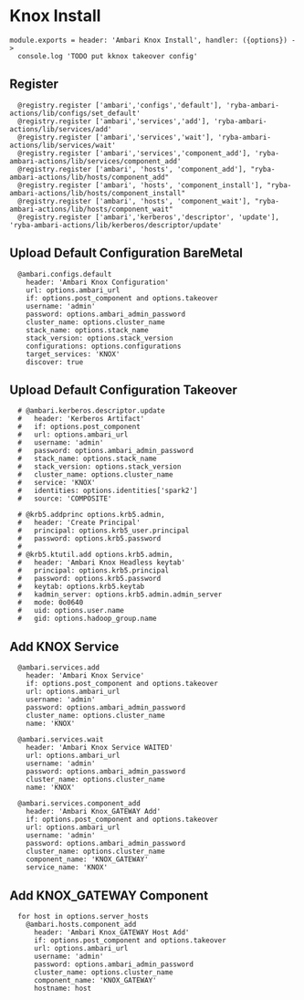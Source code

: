 
# Knox Install

    module.exports = header: 'Ambari Knox Install', handler: ({options}) ->
      console.log 'TODO put kknox takeover config'

## Register

      @registry.register ['ambari','configs','default'], 'ryba-ambari-actions/lib/configs/set_default'
      @registry.register ['ambari','services','add'], 'ryba-ambari-actions/lib/services/add'
      @registry.register ['ambari','services','wait'], 'ryba-ambari-actions/lib/services/wait'
      @registry.register ['ambari','services','component_add'], 'ryba-ambari-actions/lib/services/component_add'
      @registry.register ['ambari', 'hosts', 'component_add'], "ryba-ambari-actions/lib/hosts/component_add"
      @registry.register ['ambari', 'hosts', 'component_install'], "ryba-ambari-actions/lib/hosts/component_install"
      @registry.register ['ambari', 'hosts', 'component_wait'], "ryba-ambari-actions/lib/hosts/component_wait"
      @registry.register ['ambari','kerberos','descriptor', 'update'], 'ryba-ambari-actions/lib/kerberos/descriptor/update'


## Upload Default Configuration BareMetal

      @ambari.configs.default
        header: 'Ambari Knox Configuration'
        url: options.ambari_url
        if: options.post_component and options.takeover
        username: 'admin'
        password: options.ambari_admin_password
        cluster_name: options.cluster_name
        stack_name: options.stack_name
        stack_version: options.stack_version
        configurations: options.configurations
        target_services: 'KNOX'
        discover: true

## Upload Default Configuration Takeover

      # @ambari.kerberos.descriptor.update
      #   header: 'Kerberos Artifact'
      #   if: options.post_component
      #   url: options.ambari_url
      #   username: 'admin'
      #   password: options.ambari_admin_password
      #   stack_name: options.stack_name
      #   stack_version: options.stack_version
      #   cluster_name: options.cluster_name
      #   service: 'KNOX'
      #   identities: options.identities['spark2']
      #   source: 'COMPOSITE'

      # @krb5.addprinc options.krb5.admin,
      #   header: 'Create Principal'
      #   principal: options.krb5_user.principal
      #   password: options.krb5.password
      # 
      # @krb5.ktutil.add options.krb5.admin,
      #   header: 'Ambari Knox Headless keytab'
      #   principal: options.krb5.principal
      #   password: options.krb5.password
      #   keytab: options.krb5.keytab
      #   kadmin_server: options.krb5.admin.admin_server
      #   mode: 0o0640
      #   uid: options.user.name
      #   gid: options.hadoop_group.name 

## Add KNOX Service

      @ambari.services.add
        header: 'Ambari Knox Service'
        if: options.post_component and options.takeover
        url: options.ambari_url
        username: 'admin'
        password: options.ambari_admin_password
        cluster_name: options.cluster_name
        name: 'KNOX'

      @ambari.services.wait
        header: 'Ambari Knox Service WAITED'
        url: options.ambari_url
        username: 'admin'
        password: options.ambari_admin_password
        cluster_name: options.cluster_name
        name: 'KNOX'

      @ambari.services.component_add
        header: 'Ambari Knox_GATEWAY Add'
        if: options.post_component and options.takeover
        url: options.ambari_url
        username: 'admin'
        password: options.ambari_admin_password
        cluster_name: options.cluster_name
        component_name: 'KNOX_GATEWAY'
        service_name: 'KNOX'

## Add KNOX_GATEWAY Component

      for host in options.server_hosts
        @ambari.hosts.component_add
          header: 'Ambari Knox_GATEWAY Host Add'
          if: options.post_component and options.takeover
          url: options.ambari_url
          username: 'admin'
          password: options.ambari_admin_password
          cluster_name: options.cluster_name
          component_name: 'KNOX_GATEWAY'
          hostname: host

